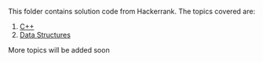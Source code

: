 This folder contains solution code from Hackerrank. The topics covered are:

1) [C++](https://www.hackerrank.com/domains/cpp?badge_type=cpp)
2) [Data Structures](https://www.hackerrank.com/domains/data-structures)

More topics will be added soon